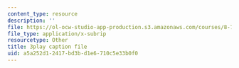 ```yaml
---
content_type: resource
description: ''
file: https://ol-ocw-studio-app-production.s3.amazonaws.com/courses/8-701-introduction-to-nuclear-and-particle-physics-fall-2020/a5a252d12417bd3bd1e6710c5e33b0f0_YLrCiurZTOE.srt
file_type: application/x-subrip
resourcetype: Other
title: 3play caption file
uid: a5a252d1-2417-bd3b-d1e6-710c5e33b0f0
---
```

